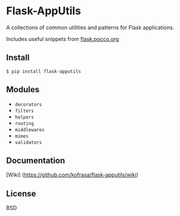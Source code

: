 
Flask-AppUtils
==============
A collections of common utilities and patterns for Flask applications.

Includes useful snippets from [flask.pocco.org](http://flask.pocoo.org/snippets/)


Install
-------

```
$ pip install flask-apputils
```
    

Modules
-------

* `decorators`
* `filters`
* `helpers`
* `routing`
* `middlewares`
* `mimes`
* `validators`


Documentation
-------------
[Wiki] (https://github.com/kofrasa/flask-apputils/wiki)


License
-------
BSD


